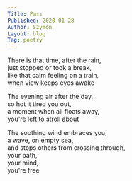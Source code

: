 ```yaml
---
Title: Pm₃₃  
Published: 2020-01-28
Author: Szymon  
Layout: blog  
Tag: poetry  
---
```

There is that time, after the rain,  
just stopped or took a break,  
like that calm feeling on a train,  
when view keeps eyes awake  

The evening air after the day,  
so hot it tired you out,  
a moment when all floats away,  
you're left to stroll about  

The soothing wind embraces you,  
a wave, on empty sea,  
and stops others from crossing through,  
your path,  
your mind,  
you're free  
